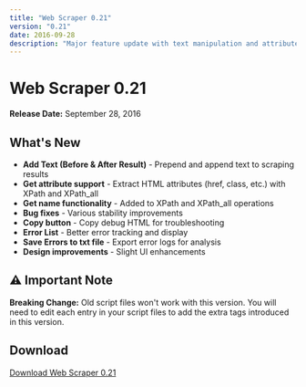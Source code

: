 ```yaml
---
title: "Web Scraper 0.21"
version: "0.21"
date: 2016-09-28
description: "Major feature update with text manipulation and attribute extraction capabilities"
---
```


# Web Scraper 0.21

**Release Date:** September 28, 2016

## What's New

- **Add Text (Before & After Result)** - Prepend and append text to scraping results
- **Get attribute support** - Extract HTML attributes (href, class, etc.) with XPath and XPath_all
- **Get name functionality** - Added to XPath and XPath_all operations
- **Bug fixes** - Various stability improvements
- **Copy button** - Copy debug HTML for troubleshooting
- **Error List** - Better error tracking and display
- **Save Errors to txt file** - Export error logs for analysis
- **Design improvements** - Slight UI enhancements

## ⚠️ Important Note

**Breaking Change:** Old script files won't work with this version. You will need to edit each entry in your script files to add the extra tags introduced in this version.

## Download

[Download Web Scraper 0.21](https://example.com/download)

